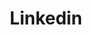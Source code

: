 ---
title: Linkedin
icon: carbon:logo-linkedin
url: https://linkedin.com/in/alexandre-serex-116428113
---